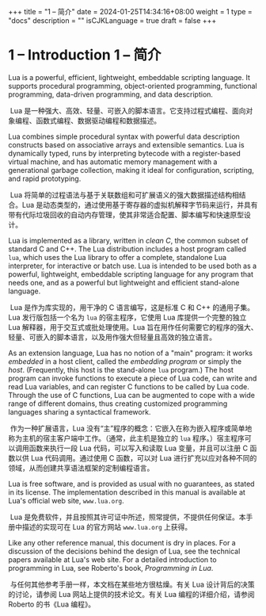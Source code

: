 +++
title = "1 – 简介"
date = 2024-01-25T14:34:16+08:00
weight = 1
type = "docs"
description = ""
isCJKLanguage = true
draft = false
+++

# 1 – Introduction 1 – 简介

Lua is a powerful, efficient, lightweight, embeddable scripting language. It supports procedural programming, object-oriented programming, functional programming, data-driven programming, and data description.

​	Lua 是一种强大、高效、轻量、可嵌入的脚本语言。它支持过程式编程、面向对象编程、函数式编程、数据驱动编程和数据描述。

Lua combines simple procedural syntax with powerful data description constructs based on associative arrays and extensible semantics. Lua is dynamically typed, runs by interpreting bytecode with a register-based virtual machine, and has automatic memory management with a generational garbage collection, making it ideal for configuration, scripting, and rapid prototyping.

​	Lua 将简单的过程语法与基于关联数组和可扩展语义的强大数据描述结构相结合。Lua 是动态类型的，通过使用基于寄存器的虚拟机解释字节码来运行，并具有带有代际垃圾回收的自动内存管理，使其非常适合配置、脚本编写和快速原型设计。

Lua is implemented as a library, written in *clean C*, the common subset of standard C and C++. The Lua distribution includes a host program called `lua`, which uses the Lua library to offer a complete, standalone Lua interpreter, for interactive or batch use. Lua is intended to be used both as a powerful, lightweight, embeddable scripting language for any program that needs one, and as a powerful but lightweight and efficient stand-alone language.

​	Lua 是作为库实现的，用干净的 C 语言编写，这是标准 C 和 C++ 的通用子集。Lua 发行版包括一个名为 `lua` 的宿主程序，它使用 Lua 库提供一个完整的独立 Lua 解释器，用于交互式或批处理使用。Lua 旨在用作任何需要它的程序的强大、轻量、可嵌入的脚本语言，以及用作强大但轻量且高效的独立语言。

As an extension language, Lua has no notion of a "main" program: it works *embedded* in a host client, called the *embedding program* or simply the *host*. (Frequently, this host is the stand-alone `lua` program.) The host program can invoke functions to execute a piece of Lua code, can write and read Lua variables, and can register C functions to be called by Lua code. Through the use of C functions, Lua can be augmented to cope with a wide range of different domains, thus creating customized programming languages sharing a syntactical framework.

​	作为一种扩展语言，Lua 没有“主”程序的概念：它嵌入在称为嵌入程序或简单地称为主机的宿主客户端中工作。（通常，此主机是独立的 `lua` 程序。）宿主程序可以调用函数来执行一段 Lua 代码，可以写入和读取 Lua 变量，并且可以注册 C 函数以供 Lua 代码调用。通过使用 C 函数，可以对 Lua 进行扩充以应对各种不同的领域，从而创建共享语法框架的定制编程语言。

Lua is free software, and is provided as usual with no guarantees, as stated in its license. The implementation described in this manual is available at Lua's official web site, `www.lua.org`.

​	Lua 是免费软件，并且按照其许可证中所述，照常提供，不提供任何保证。本手册中描述的实现可在 Lua 的官方网站 `www.lua.org` 上获得。

Like any other reference manual, this document is dry in places. For a discussion of the decisions behind the design of Lua, see the technical papers available at Lua's web site. For a detailed introduction to programming in Lua, see Roberto's book, *Programming in Lua*.

​	与任何其他参考手册一样，本文档在某些地方很枯燥。有关 Lua 设计背后的决策的讨论，请参阅 Lua 网站上提供的技术论文。有关 Lua 编程的详细介绍，请参阅 Roberto 的书《Lua 编程》。